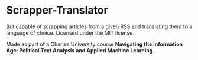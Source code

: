 # Scrapper-Translator

Bot capable of scrapping articles from a given RSS and translating them to a language of choice. Licensed under the MIT license.

Made as part of a Charles University course **Navigating the Information Age: Political Text Analysis and Applied Machine Learning**.
